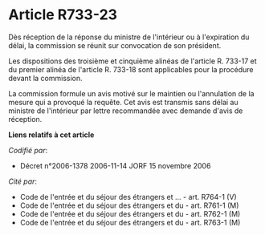 # Article R733-23

Dès réception de la réponse du ministre de l'intérieur ou à l'expiration du délai, la commission se réunit sur convocation de
son président.

Les dispositions des troisième et cinquième alinéas de l'article R. 733-17 et du premier alinéa de l'article R. 733-18 sont
applicables pour la procédure devant la commission.

La commission formule un avis motivé sur le maintien ou l'annulation de la mesure qui a provoqué la requête. Cet avis est
transmis sans délai au ministre de l'intérieur par lettre recommandée avec demande d'avis de réception.

**Liens relatifs à cet article**

_Codifié par_:

  - Décret n°2006-1378 2006-11-14 JORF 15 novembre 2006

_Cité par_:

  - Code de l'entrée et du séjour des étrangers et ... - art. R764-1 (V)
  - Code de l'entrée et du séjour des étrangers et du  - art. R761-1 (M)
  - Code de l'entrée et du séjour des étrangers et du  - art. R762-1 (M)
  - Code de l'entrée et du séjour des étrangers et du  - art. R763-1 (M)
